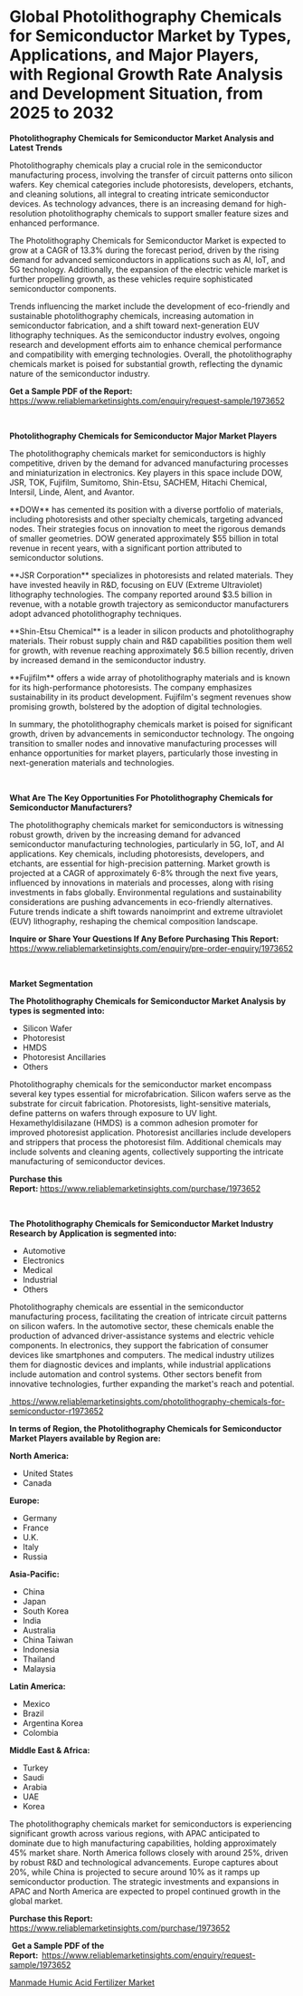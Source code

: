 <p><h1>Global Photolithography Chemicals for Semiconductor Market by Types, Applications, and Major Players, with Regional Growth Rate Analysis and Development Situation, from 2025 to 2032</h1></p><p><strong>Photolithography Chemicals for Semiconductor Market Analysis and Latest Trends</strong></p>
<p><p>Photolithography chemicals play a crucial role in the semiconductor manufacturing process, involving the transfer of circuit patterns onto silicon wafers. Key chemical categories include photoresists, developers, etchants, and cleaning solutions, all integral to creating intricate semiconductor devices. As technology advances, there is an increasing demand for high-resolution photolithography chemicals to support smaller feature sizes and enhanced performance. </p><p>The Photolithography Chemicals for Semiconductor Market is expected to grow at a CAGR of 13.3% during the forecast period, driven by the rising demand for advanced semiconductors in applications such as AI, IoT, and 5G technology. Additionally, the expansion of the electric vehicle market is further propelling growth, as these vehicles require sophisticated semiconductor components. </p><p>Trends influencing the market include the development of eco-friendly and sustainable photolithography chemicals, increasing automation in semiconductor fabrication, and a shift toward next-generation EUV lithography techniques. As the semiconductor industry evolves, ongoing research and development efforts aim to enhance chemical performance and compatibility with emerging technologies. Overall, the photolithography chemicals market is poised for substantial growth, reflecting the dynamic nature of the semiconductor industry.</p></p>
<p><strong>Get a Sample PDF of the Report:&nbsp;</strong> <a href="https://www.reliablemarketinsights.com/enquiry/request-sample/1973652?utm_campaign=1789&utm_medium=2&utm_source=Github&utm_content=ia&utm_term=04022025&utm_id=photolithography-chemicals-for-semiconductor">https://www.reliablemarketinsights.com/enquiry/request-sample/1973652</a></p>
<p>&nbsp;</p>
<p><strong>Photolithography Chemicals for Semiconductor Major Market Players</strong></p>
<p><p>The photolithography chemicals market for semiconductors is highly competitive, driven by the demand for advanced manufacturing processes and miniaturization in electronics. Key players in this space include DOW, JSR, TOK, Fujifilm, Sumitomo, Shin-Etsu, SACHEM, Hitachi Chemical, Intersil, Linde, Alent, and Avantor.</p><p>**DOW** has cemented its position with a diverse portfolio of materials, including photoresists and other specialty chemicals, targeting advanced nodes. Their strategies focus on innovation to meet the rigorous demands of smaller geometries. DOW generated approximately $55 billion in total revenue in recent years, with a significant portion attributed to semiconductor solutions.</p><p>**JSR Corporation** specializes in photoresists and related materials. They have invested heavily in R&D, focusing on EUV (Extreme Ultraviolet) lithography technologies. The company reported around $3.5 billion in revenue, with a notable growth trajectory as semiconductor manufacturers adopt advanced photolithography techniques.</p><p>**Shin-Etsu Chemical** is a leader in silicon products and photolithography materials. Their robust supply chain and R&D capabilities position them well for growth, with revenue reaching approximately $6.5 billion recently, driven by increased demand in the semiconductor industry.</p><p>**Fujifilm** offers a wide array of photolithography materials and is known for its high-performance photoresists. The company emphasizes sustainability in its product development. Fujifilm's segment revenues show promising growth, bolstered by the adoption of digital technologies.</p><p>In summary, the photolithography chemicals market is poised for significant growth, driven by advancements in semiconductor technology. The ongoing transition to smaller nodes and innovative manufacturing processes will enhance opportunities for market players, particularly those investing in next-generation materials and technologies.</p></p>
<p>&nbsp;</p>
<p><strong>What Are The Key Opportunities For Photolithography Chemicals for Semiconductor Manufacturers?</strong></p>
<p><p>The photolithography chemicals market for semiconductors is witnessing robust growth, driven by the increasing demand for advanced semiconductor manufacturing technologies, particularly in 5G, IoT, and AI applications. Key chemicals, including photoresists, developers, and etchants, are essential for high-precision patterning. Market growth is projected at a CAGR of approximately 6-8% through the next five years, influenced by innovations in materials and processes, along with rising investments in fabs globally. Environmental regulations and sustainability considerations are pushing advancements in eco-friendly alternatives. Future trends indicate a shift towards nanoimprint and extreme ultraviolet (EUV) lithography, reshaping the chemical composition landscape.</p></p>
<p><strong>Inquire or Share Your Questions If Any Before Purchasing This Report:</strong> <a href="https://www.reliablemarketinsights.com/enquiry/pre-order-enquiry/1973652?utm_campaign=1789&utm_medium=2&utm_source=Github&utm_content=ia&utm_term=04022025&utm_id=photolithography-chemicals-for-semiconductor">https://www.reliablemarketinsights.com/enquiry/pre-order-enquiry/1973652</a></p>
<p>&nbsp;</p>
<p><strong>Market Segmentation</strong></p>
<p><strong>The Photolithography Chemicals for Semiconductor Market Analysis by types is segmented into:</strong></p>
<p><ul><li>Silicon Wafer</li><li>Photoresist</li><li>HMDS</li><li>Photoresist Ancillaries</li><li>Others</li></ul></p>
<p><p>Photolithography chemicals for the semiconductor market encompass several key types essential for microfabrication. Silicon wafers serve as the substrate for circuit fabrication. Photoresists, light-sensitive materials, define patterns on wafers through exposure to UV light. Hexamethyldisilazane (HMDS) is a common adhesion promoter for improved photoresist application. Photoresist ancillaries include developers and strippers that process the photoresist film. Additional chemicals may include solvents and cleaning agents, collectively supporting the intricate manufacturing of semiconductor devices.</p></p>
<p><strong>Purchase this Report:&nbsp;</strong><a href="https://www.reliablemarketinsights.com/purchase/1973652?utm_campaign=1789&utm_medium=2&utm_source=Github&utm_content=ia&utm_term=04022025&utm_id=photolithography-chemicals-for-semiconductor">https://www.reliablemarketinsights.com/purchase/1973652</a></p>
<p>&nbsp;</p>
<p><strong>The Photolithography Chemicals for Semiconductor Market Industry Research by Application is segmented into:</strong></p>
<p><ul><li>Automotive</li><li>Electronics</li><li>Medical</li><li>Industrial</li><li>Others</li></ul></p>
<p><p>Photolithography chemicals are essential in the semiconductor manufacturing process, facilitating the creation of intricate circuit patterns on silicon wafers. In the automotive sector, these chemicals enable the production of advanced driver-assistance systems and electric vehicle components. In electronics, they support the fabrication of consumer devices like smartphones and computers. The medical industry utilizes them for diagnostic devices and implants, while industrial applications include automation and control systems. Other sectors benefit from innovative technologies, further expanding the market's reach and potential.</p></p>
<p><a href="https://www.reliablemarketinsights.com/photolithography-chemicals-for-semiconductor-r1973652?utm_campaign=1789&utm_medium=2&utm_source=Github&utm_content=ia&utm_term=04022025&utm_id=photolithography-chemicals-for-semiconductor">&nbsp;https://www.reliablemarketinsights.com/photolithography-chemicals-for-semiconductor-r1973652</a></p>
<p><strong>In terms of Region, the Photolithography Chemicals for Semiconductor Market Players available by Region are:</strong></p>
<p>
    <p> <strong> North America: </strong>
        <ul>
            <li>United States</li>
            <li>Canada</li>
        </ul>
        </p> 
    <p> <strong> Europe: </strong>
        <ul>
            <li>Germany</li>
            <li>France</li>
            <li>U.K.</li>
            <li>Italy</li>
            <li>Russia</li>
        </ul>
        </p> 
    <p> <strong> Asia-Pacific: </strong>
        <ul>
            <li>China</li>
            <li>Japan</li>
            <li>South Korea</li>
            <li>India</li>
            <li>Australia</li>
            <li>China Taiwan</li>
            <li>Indonesia</li>
            <li>Thailand</li>
            <li>Malaysia</li>
        </ul>
        </p> 
    <p> <strong> Latin America: </strong>
        <ul>
            <li>Mexico</li>
            <li>Brazil</li>
            <li>Argentina Korea</li>
            <li>Colombia</li>
        </ul>
        </p> 
    <p> <strong> Middle East & Africa: </strong>
        <ul>
            <li>Turkey</li>
            <li>Saudi</li>
            <li>Arabia</li>
            <li>UAE</li>
            <li>Korea</li>
        </ul>
    </p>
    </p>
<p><p>The photolithography chemicals market for semiconductors is experiencing significant growth across various regions, with APAC anticipated to dominate due to high manufacturing capabilities, holding approximately 45% market share. North America follows closely with around 25%, driven by robust R&D and technological advancements. Europe captures about 20%, while China is projected to secure around 10% as it ramps up semiconductor production. The strategic investments and expansions in APAC and North America are expected to propel continued growth in the global market.</p></p>
<p><strong>Purchase this Report: </strong><a href="https://www.reliablemarketinsights.com/purchase/1973652?utm_campaign=1789&utm_medium=2&utm_source=Github&utm_content=ia&utm_term=04022025&utm_id=photolithography-chemicals-for-semiconductor">https://www.reliablemarketinsights.com/purchase/1973652</a></p>
<p>&nbsp;<strong>Get a Sample PDF of the Report:&nbsp;&nbsp;</strong><a href="https://www.reliablemarketinsights.com/enquiry/request-sample/1973652?utm_campaign=1789&utm_medium=2&utm_source=Github&utm_content=ia&utm_term=04022025&utm_id=photolithography-chemicals-for-semiconductor">https://www.reliablemarketinsights.com/enquiry/request-sample/1973652</a></p>
<p><strong></strong></p>
<p><p><a href="https://github.com/marlanamarvn/Market-Research-Report-List-1/blob/main/manmade-humic-acid-fertilizer-market.md?utm_campaign=1789&utm_medium=2&utm_source=Github&utm_content=ia&utm_term=04022025&utm_id=photolithography-chemicals-for-semiconductor">Manmade Humic Acid Fertilizer Market</a></p></p>